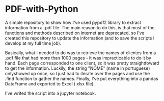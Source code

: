 # PDF-with-Python
A simple repository to show how I've used pypdf2 library to extract information from a .pdf file. The main reason to do this, is that most of the functions and methods described on internet are deprecated, so I've created this repository to update the information (and to save the scripts I develop at my full time job).

Basically, what I needed to do was to retrieve the names of clientes from a .pdf file that had more than 1000 pages - it was impracticable to do it by hand. Each page corresponded to one client, so it was pretty straightfoward to get the information. Luckily, the string "NOME" (name in portuguese) onlyshowed up once, so I just had to iterate over the pages and use the .find function to gather the names. Finally, I've put everything into a pandas DataFrame and exported to Excel (.xlsx file).

I've writed the script into a jupyter notebook.
